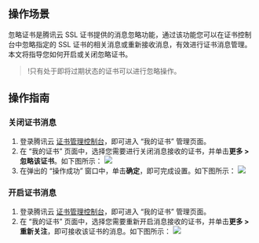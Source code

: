 
## 操作场景
忽略证书是腾讯云 SSL 证书提供的消息忽略功能，通过该功能您可以在证书控制台中忽略指定的 SSL 证书的相关消息或重新接收消息，有效进行证书消息管理。本文将指导您如何开启或关闭忽略证书。

>!只有处于即将过期状态的证书可以进行忽略操作。


## 操作指南
### 关闭证书消息 
1. 登录腾讯云 [证书管理控制台](https://console.cloud.tencent.com/ssl)，即可进入 “我的证书” 管理页面。
2. 在 “我的证书” 页面中，选择您需要进行关闭消息接收的证书，并单击**更多 > 忽略该证书**。如下图所示：
![](https://main.qcloudimg.com/raw/39faa2a7150c698fb0d336af536af2b3.png)
3. 在弹出的 “操作成功” 窗口中，单击**确定**，即可完成设置。如下图所示：
![](https://main.qcloudimg.com/raw/c0ecf0301254da75105ba5dba439dd6f.png)

### 开启证书消息
1. 登录腾讯云 [证书管理控制台](https://console.cloud.tencent.com/ssl)，即可进入 “我的证书” 管理页面。
2. 在 “我的证书” 页面中，选择您需要重新开启消息接收的证书，并单击**更多 > 重新关注**，即可接收该证书的消息。如下图所示：
![](https://main.qcloudimg.com/raw/2500df13406e2927bf23db1e4b67a31f.png)
